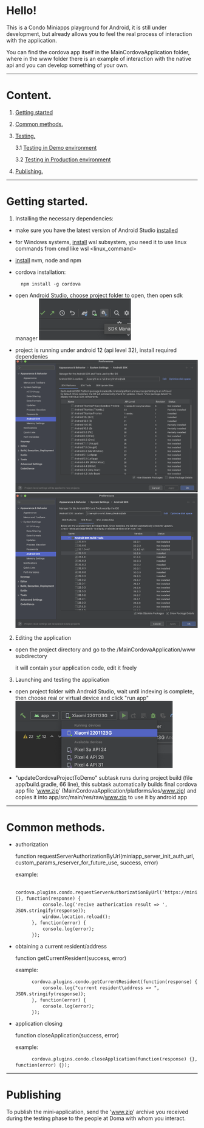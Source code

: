 [//]: # (Приветствуем! )

[//]: # ()
[//]: # (Это плейграунд Condo Miniapps для Android, он ещё в процессе разработки, но уже позволяет пощупать реальный процесс взаимодействия с приложением.)

[//]: # ()
[//]: # (Приложение миниаппа - это всегда архив с названием www.zip который лежит в app/src/main/res/raw/www.zip, замените его собственным )

[//]: # (архивом с тем же названием чтобы тестировать собственное приложение.)

[//]: # ()
[//]: # (основные методы)

[//]: # (- авторизация)

[//]: # ()
[//]: # (    function requestServerAuthorizationByUrl&#40;miniapp_server_init_auth_url, custom_params_reserver_for_future_use, success, error&#41; )

[//]: # ()
[//]: # (    пример:)

[//]: # ()
[//]: # (            cordova.plugins.condo.requestServerAuthorizationByUrl&#40;'https://miniapp.d.doma.ai/oidc/auth', {}, function&#40;response&#41; {)

[//]: # (                console.log&#40;'recive authorication result => ', JSON.stringify&#40;response&#41;&#41;;)

[//]: # (                window.location.reload&#40;&#41;;)

[//]: # (            }, function&#40;error&#41; {)

[//]: # (                console.log&#40;error&#41;;)

[//]: # (            }&#41;;)

[//]: # ()
[//]: # (- получение текущего резидента\адреса)

[//]: # ()
[//]: # (    function getCurrentResident&#40;success, error&#41;)

[//]: # ()
[//]: # (    пример:)

[//]: # ()
[//]: # (            cordova.plugins.condo.getCurrentResident&#40;function&#40;response&#41; {)

[//]: # (                console.log&#40;"current resident\address => ", JSON.stringify&#40;response&#41;&#41;;)

[//]: # (            }, function&#40;error&#41; {)

[//]: # (                console.log&#40;error&#41;;)

[//]: # (            }&#41;;)

[//]: # ()
[//]: # (- закрытие приложения)

[//]: # ()
[//]: # (    function closeApplication&#40;success, error&#41;)

[//]: # ()
[//]: # (    пример:)

[//]: # ()
[//]: # (            cordova.plugins.condo.closeApplication&#40;function&#40;response&#41; {}, function&#40;error&#41; {}&#41;;)

# Hello!

This is a Condo Miniapps playground for Android, it is still under development, but already allows you to feel the real process of interaction with the application.

You can find the cordova app itself in the MainCordovaApplication folder, where in the www folder there is an example of interaction with the native api and you can develop something of your own.


___
# Content.
1. [Getting started](#getting_started)
2. [Common methods.](#common_methods)
3. [Testing.](#testing)

   3.1 [Testing in Demo environment](#testing-demo)

   3.2 [Testing in Production environment](#testing-production)
4. [Publishing.](#publishing)


---
# Getting started. <a name="getting_started"></a>

1. Installing the necessary dependencies:

- make sure you have the latest version of Android Studio [installed](https://developer.android.com/studio/install)

- for Windows systems, [install](https://learn.microsoft.com/en-us/windows/wsl/install) wsl subsystem, you need it to use linux commands from cmd like
        wsl <linux_command>

- [install](https://github.com/nvm-sh/nvm#installing-and-updating) nvm, node and npm 

- cordova installation:

        npm install -g cordova
- open Android Studio, choose project folder to open, then open sdk manager
          ![SDK manager](./screenshots/sdk_mgr.png)

- project is running under android 12 (api level 32), install required dependenies
          ![SDK manager](./screenshots/sdk_mgr1.png)
          ![SDK manager](./screenshots/sdk_mgr2.png)

2. Editing the application

- open the project directory and go to the /MainCordovaApplication/www subdirectory

  it will contain your application code, edit it freely

3. Launching and testing the application

- open project folder with Android Studio, wait until indexing is complete, then choose real or virtual device and click "run app"
          ![Run app](./screenshots/run_app.png)

- "updateCordovaProjectToDemo" subtask runs during project build (file app/build.gradle, 66 line), this subtask automatically builds final cordova app file 'www.zip' (MainCordovaApplication/platforms/ios/www.zip) and copies it into app/src/main/res/raw/www.zip to use it by android app


 ---
# Common methods. <a name="common_methods"></a>
- authorization

  function requestServerAuthorizationByUrl(miniapp_server_init_auth_url, custom_params_reserver_for_future_use, success, error)

  example:

            cordova.plugins.condo.requestServerAuthorizationByUrl('https://miniapp.d.doma.ai/oidc/auth', {}, function(response) {
                console.log('recive authorication result => ', JSON.stringify(response));
                window.location.reload();
            }, function(error) {
                console.log(error);
            });

- obtaining a current resident/address

  function getCurrentResident(success, error)

  example:

            cordova.plugins.condo.getCurrentResident(function(response) {
                console.log("current resident\address => ", JSON.stringify(response));
            }, function(error) {
                console.log(error);
            });

- application closing

  function closeApplication(success, error)

  example:

            cordova.plugins.condo.closeApplication(function(response) {}, function(error) {});


[//]: # (---)

[//]: # (# Testing&#40;as of November 1, 2022&#41;.  <a name="testing"></a>)

[//]: # (## Demo environment  <a name="testing-demo"></a>)

[//]: # (1. Open safari on the device running the simulator with your application inside the CordovaDemoApp)

[//]: # (2. Open safari settings)

[//]: # ()
[//]: # (   ![Settings]&#40;./ReadmeImages/Testing/Demo/2.png&#41;)

[//]: # (3. Open the Advanced tab and activate the "Show Develop menu in menu bar" setting)

[//]: # (   ![ShowDeveloperMenu]&#40;./ReadmeImages/Testing/Demo/3.png&#41;)

[//]: # (4. Open the Develop menu in Safari, find your simulator and select your mini-application there.)

[//]: # (   ![OpenDeveloperMenu]&#40;./ReadmeImages/Testing/Demo/4.png&#41;)

[//]: # (5. The standard Safari debugging tools connected to your mini-application will open)

[//]: # (   ![DebuggingToolsShowed]&#40;./ReadmeImages/Testing/Demo/5.png&#41;)

[//]: # ()
[//]: # (## Production environment  <a name="testing-production"></a>)

[//]: # (1.  Open the project directory and navigate to the subdirectory)

[//]: # ()
[//]: # (        /MainCordovaApplication/platforms/ios/)

[//]: # (    In it you will find the www directory.)

[//]: # (    Create a zip archive from the www directory by right-clicking on the folder and selecting Compress "www".)

[//]: # ()
[//]: # (2. Place the resulting archive in the iCloud storage of the account connected to the device on which you will be testing the application.)

[//]: # ()
[//]: # (3. Install the Doma app from the AppStore and log in to it)

[//]: # (   https://apps.apple.com/us/app/doma/id1573897686)

[//]: # ()
[//]: # (4. The app you downloaded has built-in functionality for debugging mini-applications. To turn it on and off, you use links to open it on your device:)

[//]: # ()
[//]: # (- Switching on:)

[//]: # ()
[//]: # (  ai.doma.client.service://miniapps/local/enable)

[//]: # (- Switching off:)

[//]: # ()
[//]: # (  ai.doma.client.service://miniapps/local/disable)

[//]: # ()
[//]: # (5. Now, on the main application screen in the list of mini-applications, the last button allows you to download or replace a previously downloaded mini-application from files. When you click on it, you need to select the previously downloaded archive in iCloud.)

[//]: # ()
[//]: # (6. The application loaded in this way has a built-in js console, which is accessible by clicking on the button at the bottom right of the open mini-application and is able to show a lot of additional information, including various errors.)


---
# Publishing <a name="publishing"></a>
To publish the mini-application, send the 'www.zip' archive you received during the testing phase to the people at Doma with whom you interact.   
        